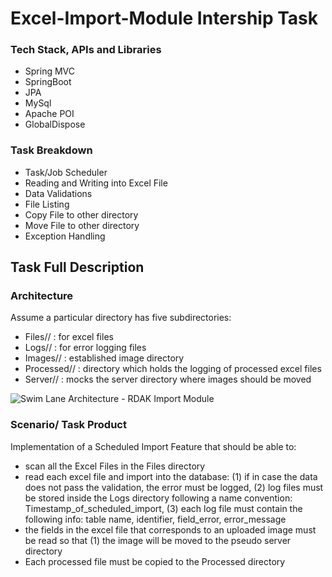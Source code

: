 # Excel-Import-Module Intership Task

### Tech Stack, APIs and Libraries
- Spring MVC
- SpringBoot
- JPA
- MySql
- Apache POI
- GlobalDispose


### Task Breakdown
- Task/Job Scheduler
- Reading and Writing into Excel File
- Data Validations
- File Listing
- Copy File to other directory
- Move File to other directory
- Exception Handling


## Task Full Description

### Architecture
Assume a particular directory has five subdirectories:
- Files// : for excel files
- Logs// : for error logging files
- Images// : established image directory
- Processed// : directory which holds the logging of processed excel files
- Server// : mocks the server directory where images should be moved


![Swim Lane Architecture  - RDAK Import Module](https://user-images.githubusercontent.com/80081189/130224744-de1bb620-652a-4473-a01e-ef1b1aa8c6d3.jpg)

### Scenario/ Task Product
Implementation of a Scheduled Import Feature that should be able to: 
- scan all the Excel Files in the Files directory
- read each excel file and import into the database: (1) if in case the data does not pass the validation, the error must be logged, (2) log files must be stored inside the Logs directory following a name convention: Timestamp_of_scheduled_import, (3) each log file must contain the following info: table name, identifier, field_error, error_message
- the fields in the excel file that corresponds to an uploaded image must be read so that (1) the image will be moved to the pseudo server directory
- Each processed file must be copied to the Processed directory  
